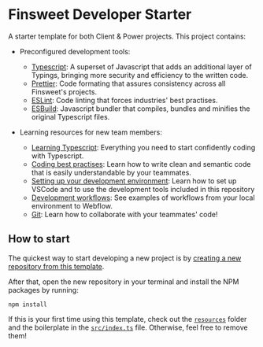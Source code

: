 # Finsweet Developer Starter

A starter template for both Client & Power projects. This project contains:

- Preconfigured development tools:

  - [Typescript](https://www.typescriptlang.org/): A superset of Javascript that adds an additional layer of Typings, bringing more security and efficiency to the written code.
  - [Prettier](https://prettier.io/): Code formating that assures consistency across all Finsweet's projects.
  - [ESLint](https://eslint.org/): Code linting that forces industries' best practises.
  - [ESBuild](https://esbuild.github.io/): Javascript bundler that compiles, bundles and minifies the original Typescript files.

- Learning resources for new team members:

  - [Learning Typescript](#typescript): Everything you need to start confidently coding with Typescript.
  - [Coding best practises](#best-practises): Learn how to write clean and semantic code that is easily understandable by your teammates.
  - [Setting up your development environment](#dev-environment): Learn how to set up VSCode and to use the development tools included in this repository
  - [Development workflows](#dev-workflows): See examples of workflows from your local environment to Webflow.
  - [Git](#git): Learn how to collaborate with your teammates' code!

## How to start

The quickest way to start developing a new project is by [creating a new repository from this template](https://docs.github.com/en/github/creating-cloning-and-archiving-repositories/creating-a-repository-from-a-template#creating-a-repository-from-a-template).

After that, open the new repository in your terminal and install the NPM packages by running:

```
npm install
```

If this is your first time using this template, check out the [`resources`](https://github.com/finsweet/developer-starter/tree/master/resources) folder and the boilerplate in the [`src/index.ts`](https://github.com/finsweet/developer-starter/blob/master/src/index.ts) file. Otherwise, feel free to remove them!
